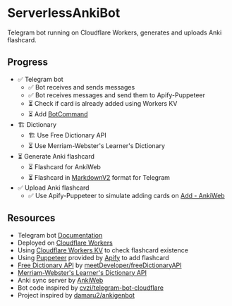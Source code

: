 # ServerlessAnkiBot

Telegram bot running on Cloudflare Workers, generates and uploads Anki flashcard.

## Progress

- ✅ Telegram bot
	- ✅ Bot receives and sends messages
	- ✅ Bot receives messages and send them to Apify-Puppeteer
  - ⏳ Check if card is already added using Workers KV
  - ⏳ Add [BotCommand](https://core.telegram.org/bots/api#botcommand)
- 🏗️ Dictionary
	- 🏗️ Use Free Dictionary API
	- ⏳ Use Merriam-Webster's Learner's Dictionary
- ⏳ Generate Anki flashcard
	- ⏳ Flashcard for AnkiWeb
	- ⏳ Flashcard in [MarkdownV2](https://core.telegram.org/bots/api#markdownv2-style) format for Telegram
- ✅ Upload Anki flashcard
  - ✅ Use Apify-Puppeteer to simulate adding cards on [Add - AnkiWeb](https://ankiuser.net/add)

## Resources

- Telegram bot [Documentation](https://core.telegram.org/bots/api)
- Deployed on [Cloudflare Workers](https://workers.cloudflare.com/)
- Using [Cloudflare Workers KV](https://developers.cloudflare.com/kv/) to check flashcard existence
- Using [Puppeteer](https://pptr.dev/) provided by [Apify](https://docs.apify.com/academy/apify-scrapers/puppeteer-scraper) to add flashcard
- [Free Dictionary API](https://dictionaryapi.dev/) by [meetDeveloper/freeDictionaryAPI](https://github.com/meetDeveloper/freeDictionaryAPI)
- [Merriam-Webster's Learner's Dictionary API](https://dictionaryapi.com/products/api-learners-dictionary)
- Anki sync server by [AnkiWeb](https://ankiweb.net/)
- Bot code inspired by [cvzi/telegram-bot-cloudflare](https://github.com/cvzi/telegram-bot-cloudflare)
- Project inspired by [damaru2/ankigenbot](https://github.com/damaru2/ankigenbot)
